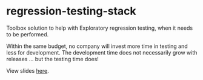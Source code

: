 # regression-testing-stack

Toolbox solution to help with Exploratory regression testing, when it needs to be performed. 

Within the same budget, no company will invest more time in testing and less for development. The development time does not necessarily grow with releases ... but the testing time does!

View slides [here](https://ekostadinov.github.io/regression-testing-stack).
